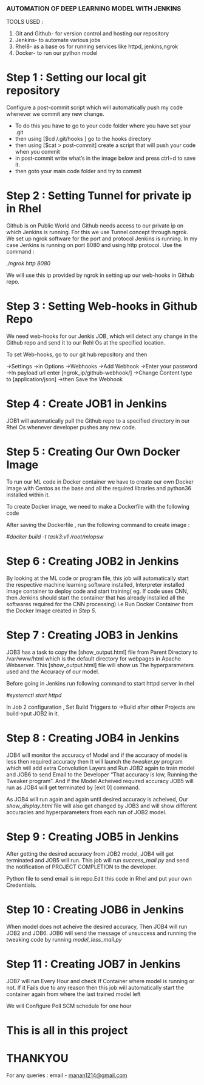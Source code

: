 ### AUTOMATION OF DEEP LEARNING MODEL WITH JENKINS

TOOLS USED : 

1. Git and Github- for version control and hosting our repository
2. Jenkins- to automate various jobs
3. Rhel8- as a base os for running services like httpd, jenkins,ngrok
4. Docker- to run our python model

# Step 1 : Setting our local git repository
Configure a post-commit script which will automatically push my code whenever we commit any new change.
- To do this you have to go to your code folder where you have set your .git
- then using [$cd /.git/hooks ] go to the hooks directory
- then using [$cat > post-commit] create a script that will push your code when you commit
- in post-commit write what’s in the image below and press ctrl+d to save it.
- then goto your main code folder and try to commit

# Step 2 : Setting Tunnel for private ip in Rhel
Github is on Public World and Github needs access to our private ip on which Jenkins is running.
For this we use Tunnel concept through ngrok. We set up ngrok software for the port and protocol Jenkins is running. In my case Jenkins is running on port 8080 and using http protocol. Use the command :

*./ngrok http 8080*

We will use this ip provided by ngrok in setting up our web-hooks in Github repo.

# Step 3 : Setting Web-hooks in Github Repo
We need web-hooks for our Jenkis JOB,  which will detect any change in the Github repo and send it to our Rehl Os at the specified location. 

To set Web-hooks, go to our git hub repository and then

->Settings ->in Options ->Webhooks ->Add Webhook ->Enter your password ->In payload url enter [ngrok_ip/github-webhook/] ->Change Content type to [application/json] ->then Save the Webhook

# Step 4 : Create JOB1 in Jenkins
JOB1 will automatically pull the Github repo to a specified directory in our Rhel Os whenever developer pushes any new code.

# Step 5 : Creating Our Own Docker Image
To run our ML code in Docker container we have to create our own Docker Image with Centos as the base and all the required libraries and python36 installed within it.

To create Docker image, we need to make a Dockerfile with the following code

After saving the Dockerfile , run the following command to create image :

*#docker build -t task3:v1 /root/mlopsw*

# Step 6 :  Creating JOB2 in Jenkins
By looking at the ML code or program file, this job will automatically start the respective machine learning software installed, Interpreter installed image container to deploy code and start training( eg. If code uses CNN, then Jenkins should start the container that has already installed all the softwares required for the CNN processing) i.e Run Docker Container from the Docker Image created in *Step 5*.

# Step 7 : Creating JOB3 in Jenkins
JOB3 has a task to copy the [show_output.html] file from Parent Directory to /var/www/html which is the default directory for webpages in Apache Webserver.
This [show_output.html] file will show us The hyperparameters used and the Accuracy of our model.

Before going in Jenkins run following command to start httpd server in rhel

*#systemctl start httpd*  

In Job 2 configuration , Set Build Triggers to ->Build after other Projects are build->put JOB2 in it.

# Step 8 : Creating JOB4 in Jenkins
JOB4 will monitor the accuracy of Model and if the accuracy of model is less then required accuracy then It will launch the *tweaker.py* program which will add extra Convolution Layers and Run JOB2 again to train model and JOB6 to send Email to the Developer “That accuracy is low, Running the Tweaker program”.
And if the Model Acheived required accuracy JOB5 will run as JOB4 will get terminated by [exit 0] command.

As JOB4 will run again and again until desired accuracy is acheived, Our *show_display.html* file will also get changed by JOB3 and will show different accuracies and hyperparameters from each run of JOB2 model.

# Step 9 : Creating JOB5 in Jenkins
After getting the desired accuracy from JOB2 model, JOB4 will get terminated and JOB5 will run. This job will run *success_mail.py* and send the notification of PROJECT COMPLETION to the developer.

Python file to send email is in repo.Edit this code in Rhel and put your own Credentials.

# Step 10 : Creating JOB6 in Jenkins
When model does not acheive the desired accuracy, Then JOB4 will run JOB2 and JOB6. JOB6 will send the message of unsuccess and running the tweaking code by running *model_less_mail.py*

# Step 11 : Creating JOB7 in Jenkins
JOB7 will run Every Hour and check If Container where model is running or not. If it Fails due to any reason then this job will automatically start the container again from where the last trained model left

We will Configure Poll SCM schedule for one hour

# This is all in this project
# THANKYOU
For any queries : email - manan1214@gmail.com











